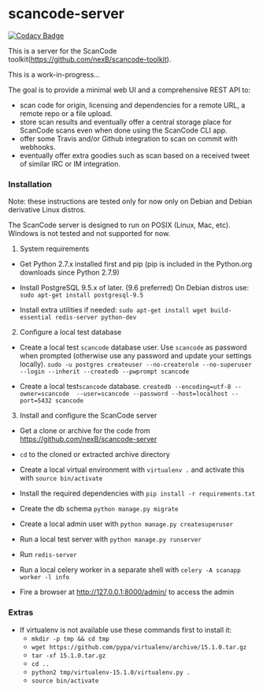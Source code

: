 # scancode-server

[![Codacy Badge](https://api.codacy.com/project/badge/Grade/59da2f264a5947209f05303cfbe8a223)](https://www.codacy.com/app/RajuKoushik/scancode-server?utm_source=github.com&utm_medium=referral&utm_content=nexB/scancode-server&utm_campaign=badger)


This is a server for the ScanCode toolkit(https://github.com/nexB/scancode-toolkit).

This is a work-in-progress...

The goal is to provide a minimal web UI and a comprehensive REST API to:

 - scan code for origin, licensing and dependencies for a remote URL, a
   remote repo or a file upload.
 - store scan results and eventually offer a central storage place for
   ScanCode scans even when done using the ScanCode CLI app.
 - offer some Travis and/or Github integration to scan on commit with
   webhooks.
 - eventually offer extra goodies such as scan based on a received tweet
   of similar IRC or IM integration.


### Installation

Note: these instructions are tested only for now only on Debian and
Debian derivative Linux distros.

The ScanCode server is designed to run on POSIX (Linux, Mac, etc).
Windows is not tested and not supported for now.


1. System requirements

- Get Python 2.7.x installed first and pip (pip is included in the
  Python.org downloads since Python 2.7.9)

- Install PostgreSQL 9.5.x of later. (9.6 preferred) 
  On Debian distros use: `sudo apt-get install postgresql-9.5`

- Install extra utilities if needed: `sudo apt-get install wget build-essential redis-server python-dev`


2. Configure a local test database

- Create a local test `scancode` database user. Use `scancode` as password when prompted
  (otherwise use any password and update your settings locally).
  `sudo -u postgres createuser --no-createrole --no-superuser --login --inherit --createdb --pwprompt scancode`

- Create a local test`scancode` database.
  `createdb --encoding=utf-8 --owner=scancode  --user=scancode --password --host=localhost --port=5432 scancode`

3. Install and configure the ScanCode server

- Get a clone or archive for the code from https://github.com/nexB/scancode-server

- `cd` to the cloned or extracted archive directory

- Create a local virtual environment with `virtualenv .` and activate this with `source bin/activate`
- Install the required dependencies with `pip install -r requirements.txt`
- Create the db schema `python manage.py migrate`
- Create a local admin user with `python manage.py createsuperuser`
- Run a local test server with `python manage.py runserver`
- Run `redis-server`
- Run a local celery worker in a separate shell with `celery -A scanapp worker -l info`
- Fire a browser at http://127.0.0.1:8000/admin/ to access the admin


### Extras

-  If virtualenv is not available use these commands first to install it:
     - `mkdir -p tmp && cd tmp`
     - `wget https://github.com/pypa/virtualenv/archive/15.1.0.tar.gz`
     - `tar -xf 15.1.0.tar.gz`
     - `cd ..`
     - `python2 tmp/virtualenv-15.1.0/virtualenv.py .`
     - `source bin/activate`

